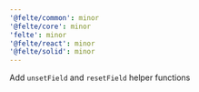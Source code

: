 ```yaml
---
'@felte/common': minor
'@felte/core': minor
'felte': minor
'@felte/react': minor
'@felte/solid': minor
---
```


Add `unsetField` and `resetField` helper functions
